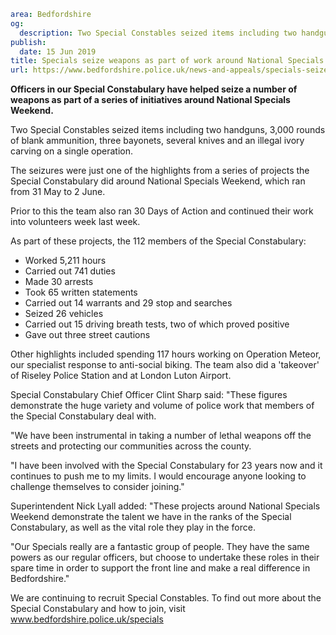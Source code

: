 ```yaml
area: Bedfordshire
og:
  description: Two Special Constables seized items including two handguns, 3,000 rounds of blank ammunition, three bayonets, several knives and an illegal ivory carving on a single operation.
publish:
  date: 15 Jun 2019
title: Specials seize weapons as part of work around National Specials Weekend
url: https://www.bedfordshire.police.uk/news-and-appeals/specials-seize-weapons-weekend-jun2019
```

**Officers in our Special Constabulary have helped seize a number of weapons as part of a series of initiatives around National Specials Weekend.**

Two Special Constables seized items including two handguns, 3,000 rounds of blank ammunition, three bayonets, several knives and an illegal ivory carving on a single operation.

The seizures were just one of the highlights from a series of projects the Special Constabulary did around National Specials Weekend, which ran from 31 May to 2 June.

Prior to this the team also ran 30 Days of Action and continued their work into volunteers week last week.

As part of these projects, the 112 members of the Special Constabulary:

 * Worked 5,211 hours
 * Carried out 741 duties
 * Made 30 arrests
 * Took 65 written statements
 * Carried out 14 warrants and 29 stop and searches
 * Seized 26 vehicles
 * Carried out 15 driving breath tests, two of which proved positive
 * Gave out three street cautions

Other highlights included spending 117 hours working on Operation Meteor, our specialist response to anti-social biking. The team also did a 'takeover' of Riseley Police Station and at London Luton Airport.

Special Constabulary Chief Officer Clint Sharp said: "These figures demonstrate the huge variety and volume of police work that members of the Special Constabulary deal with.

"We have been instrumental in taking a number of lethal weapons off the streets and protecting our communities across the county.

"I have been involved with the Special Constabulary for 23 years now and it continues to push me to my limits. I would encourage anyone looking to challenge themselves to consider joining."

Superintendent Nick Lyall added: "These projects around National Specials Weekend demonstrate the talent we have in the ranks of the Special Constabulary, as well as the vital role they play in the force.

"Our Specials really are a fantastic group of people. They have the same powers as our regular officers, but choose to undertake these roles in their spare time in order to support the front line and make a real difference in Bedfordshire."

We are continuing to recruit Special Constables. To find out more about the Special Constabulary and how to join, visit www.bedfordshire.police.uk/specials
